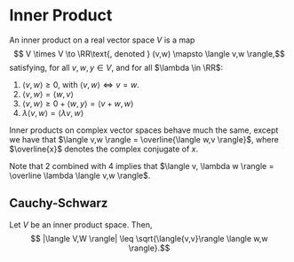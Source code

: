 # Inner Product
An inner product on a real vector space $V$ is a map
$$ V \times V \to \RR\text{, denoted } (v,w) \mapsto \langle v,w \rangle,$$
satisfying, for all $v,w,y \in V$, and for all $\lambda \in \RR$:
1. $\langle v,w \rangle \geq 0$, with $\langle v,w \rangle \iff v = w$.
2. $\langle v,w \rangle = \langle w,v \rangle$
3. $\langle v,w \rangle \geq 0 + \langle w,y \rangle = \langle v+w, w \rangle$
4. $\lambda \langle v,w \rangle = \langle \lambda v,w \rangle$

Inner products on complex vector spaces behave much the same, except we have that
$\langle v,w \rangle = \overline{\langle w,v \rangle}$, where $\overline{x}$ denotes the complex conjugate of $x$.

Note that 2 combined with 4 implies that $\langle v, \lambda w \rangle = \overline \lambda \langle v,w \rangle$.

## Cauchy-Schwarz
Let $V$ be an inner product space. Then, 
$$ |\langle V,W \rangle| \leq \sqrt{\langle{v,v}\rangle \langle w,w \rangle}.$$
